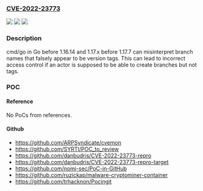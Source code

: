 ### [CVE-2022-23773](https://cve.mitre.org/cgi-bin/cvename.cgi?name=CVE-2022-23773)
![](https://img.shields.io/static/v1?label=Product&message=n%2Fa&color=blue)
![](https://img.shields.io/static/v1?label=Version&message=n%2Fa&color=blue)
![](https://img.shields.io/static/v1?label=Vulnerability&message=n%2Fa&color=brighgreen)

### Description

cmd/go in Go before 1.16.14 and 1.17.x before 1.17.7 can misinterpret branch names that falsely appear to be version tags. This can lead to incorrect access control if an actor is supposed to be able to create branches but not tags.

### POC

#### Reference
No PoCs from references.

#### Github
- https://github.com/ARPSyndicate/cvemon
- https://github.com/SYRTI/POC_to_review
- https://github.com/danbudris/CVE-2022-23773-repro
- https://github.com/danbudris/CVE-2022-23773-repro-target
- https://github.com/nomi-sec/PoC-in-GitHub
- https://github.com/ruzickap/malware-cryptominer-container
- https://github.com/trhacknon/Pocingit

